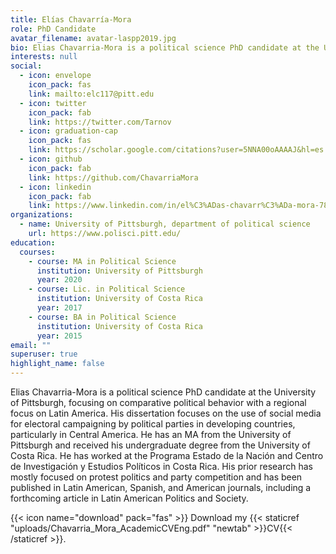 ```yaml
---
title: Elías Chavarría-Mora
role: PhD Candidate
avatar_filename: avatar-laspp2019.jpg
bio: Elias Chavarria-Mora is a political science PhD candidate at the University of Pittsburgh, focusing on comparative political behavior with a regional focus on Latin America. His dissertation focuses on the use of social media for electoral campaigning by political parties in developing countries, particularly in Central America.  He has an MA from the University of Pittsburgh and received his undergraduate degree from the University of Costa Rica. He has worked at the Programa Estado de la Nación and Centro de Investigación y Estudios Políticos in Costa Rica. His prior research has mostly focused on protest politics and party competition and has been published in Latin American, Spanish, and American journals, including Latin American Politics and Society.
interests: null
social:
  - icon: envelope
    icon_pack: fas
    link: mailto:elc117@pitt.edu
  - icon: twitter
    icon_pack: fab
    link: https://twitter.com/Tarnov
  - icon: graduation-cap
    icon_pack: fas
    link: https://scholar.google.com/citations?user=5NNA00oAAAAJ&hl=es
  - icon: github
    icon_pack: fab
    link: https://github.com/ChavarriaMora
  - icon: linkedin
    icon_pack: fab
    link: https://www.linkedin.com/in/el%C3%ADas-chavarr%C3%ADa-mora-782831144/
organizations:
  - name: University of Pittsburgh, department of political science
    url: https://www.polisci.pitt.edu/
education:
  courses:
    - course: MA in Political Science
      institution: University of Pittsburgh
      year: 2020
    - course: Lic. in Political Science
      institution: University of Costa Rica
      year: 2017
    - course: BA in Political Science
      institution: University of Costa Rica
      year: 2015
email: ""
superuser: true
highlight_name: false
---
```

Elias Chavarria-Mora is a political science PhD candidate at the University of Pittsburgh, focusing on comparative political behavior with a regional focus on Latin America. His dissertation focuses on the use of social media for electoral campaigning by political parties in developing countries, particularly in Central America.  He has an MA from the University of Pittsburgh and received his undergraduate degree from the University of Costa Rica. He has worked at the Programa Estado de la Nación and Centro de Investigación y Estudios Políticos in Costa Rica. His prior research has mostly focused on protest politics and party competition and has been published in Latin American, Spanish, and American journals, including a forthcoming article in Latin American Politics and Society. 

{{< icon name="download" pack="fas" >}} Download my {{< staticref "uploads/Chavarria_Mora_AcademicCVEng.pdf" "newtab" >}}CV{{< /staticref >}}.
